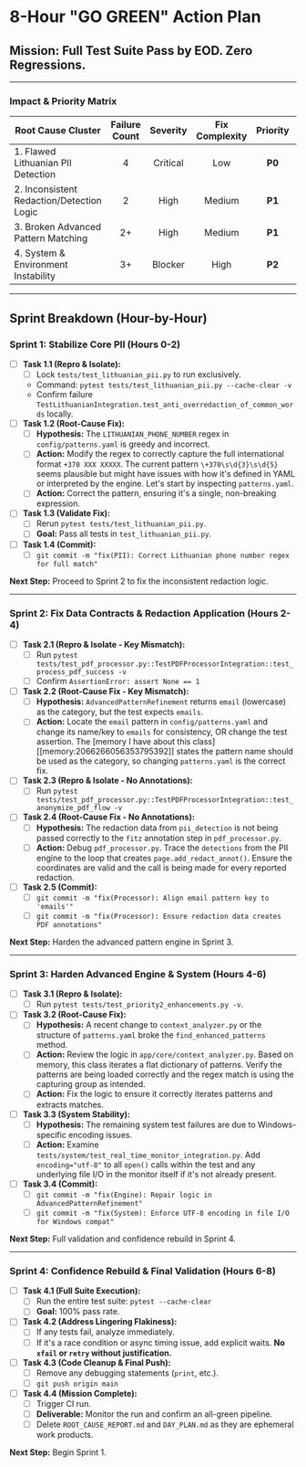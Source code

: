 # 8-Hour "GO GREEN" Action Plan

## Mission: Full Test Suite Pass by EOD. Zero Regressions.

---

### **Impact & Priority Matrix**

| Root Cause Cluster                        | Failure Count | Severity | Fix Complexity | Priority | Estimated Fix Time |
| ----------------------------------------- | :-----------: | :------: | :------------: | :------: | :----------------: |
| 1. Flawed Lithuanian PII Detection        |       4       | Critical |      Low       |  **P0**  |      1.5 hrs       |
| 2. Inconsistent Redaction/Detection Logic |       2       |   High   |   Medium     |  **P1**  |      2.0 hrs       |
| 3. Broken Advanced Pattern Matching       |       2+      |   High   |   Medium     |  **P1**  |      1.5 hrs       |
| 4. System & Environment Instability       |       3+      | Blocker  |      High      |  **P2**  |      2.0 hrs       |

---

## **Sprint Breakdown (Hour-by-Hour)**

### **Sprint 1: Stabilize Core PII (Hours 0-2)**

-   [ ] **Task 1.1 (Repro & Isolate):**
    -   [ ] Lock `tests/test_lithuanian_pii.py` to run exclusively.
    -   Command: `pytest tests/test_lithuanian_pii.py --cache-clear -v`
    -   Confirm failure `TestLithuanianIntegration.test_anti_overredaction_of_common_words` locally.
-   [ ] **Task 1.2 (Root-Cause Fix):**
    -   [ ] **Hypothesis:** The `LITHUANIAN_PHONE_NUMBER` regex in `config/patterns.yaml` is greedy and incorrect.
    -   [ ] **Action:** Modify the regex to correctly capture the full international format `+370 XXX XXXXX`. The current pattern `\+370\s\d{3}\s\d{5}` seems plausible but might have issues with how it's defined in YAML or interpreted by the engine. Let's start by inspecting `patterns.yaml`.
    -   [ ] **Action:** Correct the pattern, ensuring it's a single, non-breaking expression.
-   [ ] **Task 1.3 (Validate Fix):**
    -   [ ] Rerun `pytest tests/test_lithuanian_pii.py`.
    -   [ ] **Goal:** Pass all tests in `test_lithuanian_pii.py`.
-   [ ] **Task 1.4 (Commit):**
    -   [ ] `git commit -m "fix(PII): Correct Lithuanian phone number regex for full match"`

**Next Step:** Proceed to Sprint 2 to fix the inconsistent redaction logic.

---

### **Sprint 2: Fix Data Contracts & Redaction Application (Hours 2-4)**

-   [ ] **Task 2.1 (Repro & Isolate - Key Mismatch):**
    -   [ ] Run `pytest tests/test_pdf_processor.py::TestPDFProcessorIntegration::test_process_pdf_success -v`
    -   [ ] Confirm `AssertionError: assert None == 1`
-   [ ] **Task 2.2 (Root-Cause Fix - Key Mismatch):**
    -   [ ] **Hypothesis:** `AdvancedPatternRefinement` returns `email` (lowercase) as the category, but the test expects `emails`.
    -   [ ] **Action:** Locate the `email` pattern in `config/patterns.yaml` and change its name/key to `emails` for consistency, OR change the test assertion. The [memory I have about this class][[memory:2066266056353795392]] states the pattern name should be used as the category, so changing `patterns.yaml` is the correct fix.
-   [ ] **Task 2.3 (Repro & Isolate - No Annotations):**
    -   [ ] Run `pytest tests/test_pdf_processor.py::TestPDFProcessorIntegration::test_anonymize_pdf_flow -v`
-   [ ] **Task 2.4 (Root-Cause Fix - No Annotations):**
    -   [ ] **Hypothesis:** The redaction data from `pii_detection` is not being passed correctly to the `fitz` annotation step in `pdf_processor.py`.
    -   [ ] **Action:** Debug `pdf_processor.py`. Trace the `detections` from the PII engine to the loop that creates `page.add_redact_annot()`. Ensure the coordinates are valid and the call is being made for every reported redaction.
-   [ ] **Task 2.5 (Commit):**
    -   [ ] `git commit -m "fix(Processor): Align email pattern key to 'emails'"`
    -   [ ] `git commit -m "fix(Processor): Ensure redaction data creates PDF annotations"`

**Next Step:** Harden the advanced pattern engine in Sprint 3.

---

### **Sprint 3: Harden Advanced Engine & System (Hours 4-6)**

-   [ ] **Task 3.1 (Repro & Isolate):**
    -   [ ] Run `pytest tests/test_priority2_enhancements.py -v`.
-   [ ] **Task 3.2 (Root-Cause Fix):**
    -   [ ] **Hypothesis:** A recent change to `context_analyzer.py` or the structure of `patterns.yaml` broke the `find_enhanced_patterns` method.
    -   [ ] **Action:** Review the logic in `app/core/context_analyzer.py`. Based on memory, this class iterates a flat dictionary of patterns. Verify the patterns are being loaded correctly and the regex match is using the capturing group as intended.
    -   [ ] **Action:** Fix the logic to ensure it correctly iterates patterns and extracts matches.
-   [ ] **Task 3.3 (System Stability):**
    -   [ ] **Hypothesis:** The remaining system test failures are due to Windows-specific encoding issues.
    -   [ ] **Action:** Examine `tests/system/test_real_time_monitor_integration.py`. Add `encoding="utf-8"` to all `open()` calls within the test and any underlying file I/O in the monitor itself if it's not already present.
-   [ ] **Task 3.4 (Commit):**
    -   [ ] `git commit -m "fix(Engine): Repair logic in AdvancedPatternRefinement"`
    -   [ ] `git commit -m "fix(System): Enforce UTF-8 encoding in file I/O for Windows compat"`

**Next Step:** Full validation and confidence rebuild in Sprint 4.

---

### **Sprint 4: Confidence Rebuild & Final Validation (Hours 6-8)**

-   [ ] **Task 4.1 (Full Suite Execution):**
    -   [ ] Run the entire test suite: `pytest --cache-clear`
    -   [ ] **Goal:** 100% pass rate.
-   [ ] **Task 4.2 (Address Lingering Flakiness):**
    -   [ ] If any tests fail, analyze immediately.
    -   [ ] If it's a race condition or async timing issue, add explicit waits. **No `xfail` or `retry` without justification.**
-   [ ] **Task 4.3 (Code Cleanup & Final Push):**
    -   [ ] Remove any debugging statements (`print`, etc.).
    -   [ ] `git push origin main`
-   [ ] **Task 4.4 (Mission Complete):**
    -   [ ] Trigger CI run.
    -   [ ] **Deliverable:** Monitor the run and confirm an all-green pipeline.
    -   [ ] Delete `ROOT_CAUSE_REPORT.md` and `DAY_PLAN.md` as they are ephemeral work products.

**Next Step:** Begin Sprint 1. 